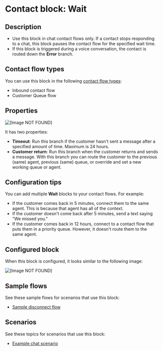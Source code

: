 # Contact block: Wait<a name="wait"></a>

## Description<a name="wait-description"></a>
+ Use this block in chat contact flows only\. If a contact stops responding to a chat, this block pauses the contact flow for the specified wait time\. 
+ If this block is triggered during a voice conversation, the contact is routed down the **Error** branch\.

## Contact flow types<a name="wait-types"></a>

You can use this block in the following [contact flow types](create-contact-flow.md#contact-flow-types):
+ Inbound contact flow
+ Customer Queue flow

## Properties<a name="wait-properties"></a>

![\[Image NOT FOUND\]](http://docs.aws.amazon.com/connect/latest/adminguide/images/wait-properties.png)

It has two properties: 
+ **Timeout**: Run this branch if the customer hasn't sent a message after a specified amount of time\. Maximum is 24 hours\.
+ **Customer return**: Run this branch when the customer returns and sends a message\. With this branch you can route the customer to the previous \(same\) agent, previous \(same\) queue, or override and set a new working queue or agent\. 

## Configuration tips<a name="wait-tips"></a>

You can add multiple **Wait** blocks to your contact flows\. For example: 
+ If the customer comes back in 5 minutes, connect them to the same agent\. This is because that agent has all of the context\.
+ If the customer doesn't come back after 5 minutes, send a text saying "We missed you\." 
+ If the customer comes back in 12 hours, connect to a contact flow that puts them in a priority queue\. However, it doesn't route them to the same agent\.

## Configured block<a name="wait-configured"></a>

When this block is configured, it looks similar to the following image:

![\[Image NOT FOUND\]](http://docs.aws.amazon.com/connect/latest/adminguide/images/wait-configured.png)

## Sample flows<a name="wait-samples"></a>

See these sample flows for scenarios that use this block:
+ [Sample disconnect flow](sample-disconnect.md)

## Scenarios<a name="wait-scenarios"></a>

See these topics for scenarios that use this block:
+ [Example chat scenario](chat.md#example-chat-scenario)